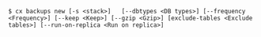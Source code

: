 <!-- usedin: [ _includes/_inlines/Toolbelt/common/backups/backups_usage.md] -->

```
$ cx backups new [-s <stack>]	[--dbtypes <DB types>] [--frequency <Frequency>] [--keep <Keep>] [--gzip <Gzip>] [exclude-tables <Exclude tables>] [--run-on-replica <Run on replica>]
```
